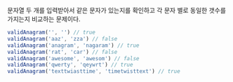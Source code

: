 문자열 두 개를 입력받아서 같은 문자가 있는지를 확인하고 각 문자 별로 동일한 갯수를 가지는지 비교하는 문제이다.

```jsx
validAnagram('', '') // true
validAnagram('aaz', 'zza') // false
validAnagram('anagram', 'nagaram') // true
validAnagram('rat', 'car') // false
validAnagram('awesome', 'awesom') // false
validAnagram('qwerty', 'qeywrt') // true
validAnagram('texttwiasttime', 'timetwisttext') // true
```